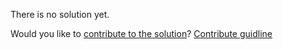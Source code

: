 
There is no solution yet.

Would you like to [contribute to the solution](https://github.com/BFEdev/BFE.dev-solutions/blob/main/problem/move-zeros_en.md)? [Contribute guidline](https://github.com/BFEdev/BFE.dev-solutions#how-to-contribute)

